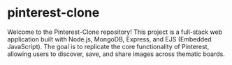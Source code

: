 # pinterest-clone
Welcome to the Pinterest-Clone repository! This project is a full-stack web application built with Node.js, MongoDB, Express, and EJS (Embedded JavaScript). The goal is to replicate the core functionality of Pinterest, allowing users to discover, save, and share images across thematic boards.
